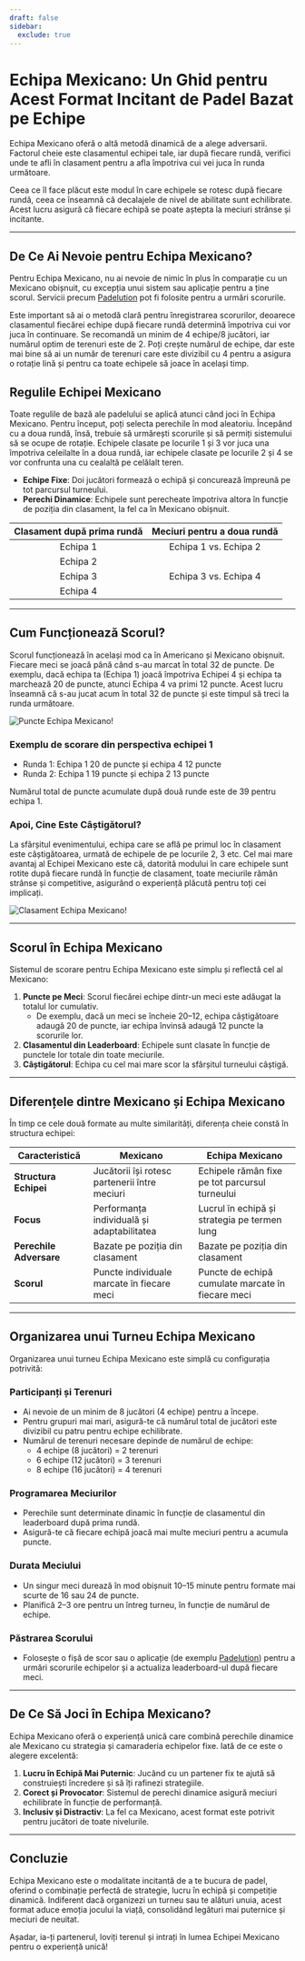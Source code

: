```yaml
---
draft: false
sidebar:
  exclude: true
---
```

# Echipa Mexicano: Un Ghid pentru Acest Format Incitant de Padel Bazat pe Echipe

Echipa Mexicano oferă o altă metodă dinamică de a alege adversarii. Factorul cheie este clasamentul echipei tale, iar după fiecare rundă, verifici unde te afli în clasament pentru a afla împotriva cui vei juca în runda următoare.

Ceea ce îl face plăcut este modul în care echipele se rotesc după fiecare rundă, ceea ce înseamnă că decalajele de nivel de abilitate sunt echilibrate. Acest lucru asigură că fiecare echipă se poate aștepta la meciuri strânse și incitante.

---

## De Ce Ai Nevoie pentru Echipa Mexicano?

Pentru Echipa Mexicano, nu ai nevoie de nimic în plus în comparație cu un Mexicano obișnuit, cu excepția unui sistem sau aplicație pentru a ține scorul. Servicii precum [Padelution](https://www.padelution.com/americano) pot fi folosite pentru a urmări scorurile.

Este important să ai o metodă clară pentru înregistrarea scorurilor, deoarece clasamentul fiecărei echipe după fiecare rundă determină împotriva cui vor juca în continuare. Se recomandă un minim de 4 echipe/8 jucători, iar numărul optim de terenuri este de 2. Poți crește numărul de echipe, dar este mai bine să ai un număr de terenuri care este divizibil cu 4 pentru a asigura o rotație lină și pentru ca toate echipele să joace în același timp.

## Regulile Echipei Mexicano

Toate regulile de bază ale padelului se aplică atunci când joci în Echipa Mexicano. Pentru început, poți selecta perechile în mod aleatoriu. Începând cu a doua rundă, însă, trebuie să urmărești scorurile și să permiți sistemului să se ocupe de rotație. Echipele clasate pe locurile 1 și 3 vor juca una împotriva celeilalte în a doua rundă, iar echipele clasate pe locurile 2 și 4 se vor confrunta una cu cealaltă pe celălalt teren.

- **Echipe Fixe**: Doi jucători formează o echipă și concurează împreună pe tot parcursul turneului.
- **Perechi Dinamice**: Echipele sunt perecheate împotriva altora în funcție de poziția din clasament, la fel ca în Mexicano obișnuit.

| Clasament după prima rundă | Meciuri pentru a doua rundă |
|:---------------------------:|:---------------------------:|
|            Echipa 1         |   Echipa 1 vs. Echipa 2      |
|            Echipa 2         |                             |
|            Echipa 3         |   Echipa 3 vs. Echipa 4      |
|            Echipa 4         |                             |

---

## Cum Funcționează Scorul?

Scorul funcționează în același mod ca în Americano și Mexicano obișnuit. Fiecare meci se joacă până când s-au marcat în total 32 de puncte. De exemplu, dacă echipa ta (Echipa 1) joacă împotriva Echipei 4 și echipa ta marchează 20 de puncte, atunci Echipa 4 va primi 12 puncte. Acest lucru înseamnă că s-au jucat acum în total 32 de puncte și este timpul să treci la runda următoare.

![Puncte Echipa Mexicano!](/ro/images/team-mexicano-scores.png "Puncte Echipa Mexicano!")

### Exemplu de scorare din perspectiva echipei 1
- Runda 1: Echipa 1 20 de puncte și echipa 4 12 puncte
- Runda 2: Echipa 1 19 puncte și echipa 2 13 puncte

Numărul total de puncte acumulate după două runde este de 39 pentru echipa 1.

### Apoi, Cine Este Câștigătorul?
La sfârșitul evenimentului, echipa care se află pe primul loc în clasament este câștigătoarea, urmată de echipele de pe locurile 2, 3 etc. Cel mai mare avantaj al Echipei Mexicano este că, datorită modului în care echipele sunt rotite după fiecare rundă în funcție de clasament, toate meciurile rămân strânse și competitive, asigurând o experiență plăcută pentru toți cei implicați.

![Clasament Echipa Mexicano!](/ro/images/team-mexicano-standing.png "Clasament Echipa Mexicano")

---

## Scorul în Echipa Mexicano

Sistemul de scorare pentru Echipa Mexicano este simplu și reflectă cel al Mexicano:

1. **Puncte pe Meci**: Scorul fiecărei echipe dintr-un meci este adăugat la totalul lor cumulativ.
   - De exemplu, dacă un meci se încheie 20–12, echipa câștigătoare adaugă 20 de puncte, iar echipa învinsă adaugă 12 puncte la scorurile lor.
2. **Clasamentul din Leaderboard**: Echipele sunt clasate în funcție de punctele lor totale din toate meciurile.
3. **Câștigătorul**: Echipa cu cel mai mare scor la sfârșitul turneului câștigă.

---

## Diferențele dintre Mexicano și Echipa Mexicano

În timp ce cele două formate au multe similarități, diferența cheie constă în structura echipei:

| **Caracteristică**       | **Mexicano**                                     | **Echipa Mexicano**                               |
|---------------------------|-------------------------------------------------|---------------------------------------------------|
| **Structura Echipei**     | Jucătorii își rotesc partenerii între meciuri     | Echipele rămân fixe pe tot parcursul turneului     |
| **Focus**                 | Performanța individuală și adaptabilitatea       | Lucrul în echipă și strategia pe termen lung       |
| **Perechile Adversare**   | Bazate pe poziția din clasament                  | Bazate pe poziția din clasament                   |
| **Scorul**                | Puncte individuale marcate în fiecare meci       | Puncte de echipă cumulate marcate în fiecare meci |

---

## Organizarea unui Turneu Echipa Mexicano

Organizarea unui turneu Echipa Mexicano este simplă cu configurația potrivită:

### Participanți și Terenuri
- Ai nevoie de un minim de 8 jucători (4 echipe) pentru a începe.
- Pentru grupuri mai mari, asigură-te că numărul total de jucători este divizibil cu patru pentru echipe echilibrate.
- Numărul de terenuri necesare depinde de numărul de echipe:
  - 4 echipe (8 jucători) = 2 terenuri
  - 6 echipe (12 jucători) = 3 terenuri
  - 8 echipe (16 jucători) = 4 terenuri

### Programarea Meciurilor
- Perechile sunt determinate dinamic în funcție de clasamentul din leaderboard după prima rundă.
- Asigură-te că fiecare echipă joacă mai multe meciuri pentru a acumula puncte.

### Durata Meciului
- Un singur meci durează în mod obișnuit 10–15 minute pentru formate mai scurte de 16 sau 24 de puncte.
- Planifică 2–3 ore pentru un întreg turneu, în funcție de numărul de echipe.

### Păstrarea Scorului
- Folosește o fișă de scor sau o aplicație (de exemplu [Padelution](https://www.padelution.com/americano)) pentru a urmări scorurile echipelor și a actualiza leaderboard-ul după fiecare meci.

---

## De Ce Să Joci în Echipa Mexicano?

Echipa Mexicano oferă o experiență unică care combină perechile dinamice ale Mexicano cu strategia și camaraderia echipelor fixe. Iată de ce este o alegere excelentă:

1. **Lucru în Echipă Mai Puternic**: Jucând cu un partener fix te ajută să construiești încredere și să îți rafinezi strategiile.
2. **Corect și Provocator**: Sistemul de perechi dinamice asigură meciuri echilibrate în funcție de performanță.
3. **Inclusiv și Distractiv**: La fel ca Mexicano, acest format este potrivit pentru jucători de toate nivelurile.

---

## Concluzie

Echipa Mexicano este o modalitate incitantă de a te bucura de padel, oferind o combinație perfectă de strategie, lucru în echipă și competiție dinamică. Indiferent dacă organizezi un turneu sau te alături unuia, acest format aduce emoția jocului la viață, consolidând legături mai puternice și meciuri de neuitat.

Așadar, ia-ți partenerul, loviți terenul și intrați în lumea Echipei Mexicano pentru o experiență unică!